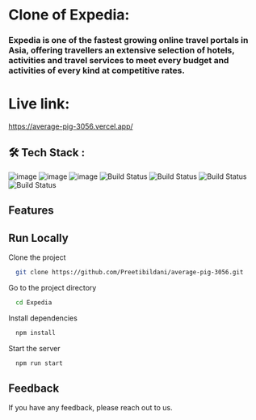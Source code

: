 # Clone of Expedia:
### Expedia is one of the fastest growing online travel portals in Asia, offering travellers an extensive selection of hotels, activities and travel services to meet every budget and activities of every kind at competitive rates.

# Live link:
https://average-pig-3056.vercel.app/


## 🛠 Tech Stack :

![image](https://img.shields.io/badge/HTML5-E34F26?style=for-the-badge&logo=html5&logoColor=white) ![image](https://img.shields.io/badge/CSS3-1572B6?style=for-the-badge&logo=css3&logoColor=white)   ![image](https://img.shields.io/badge/JavaScript-F7DF1E?style=for-the-badge&logo=javascript&logoColor=black)  ![Build Status](https://img.shields.io/badge/React-20232A?style=for-the-badge&logo=react&logoColor=61DAFB)  ![Build Status](https://img.shields.io/badge/Redux-593D88?style=for-the-badge&logo=redux&logoColor=white)   ![Build Status](https://img.shields.io/badge/chakraUI-00457C?style=for-the-badge&logo=chakraUI&logoColor=white)   ![Build Status](https://img.shields.io/badge/Git-002970?style=for-the-badge&logo=Git&logoColor=00BAF2)



## Features




## Run Locally

Clone the project

```bash
  git clone https://github.com/Preetibildani/average-pig-3056.git
```

Go to the project directory

```bash
  cd Expedia
```

Install dependencies

```bash
  npm install
```

Start the server

```bash
  npm run start
```


## Feedback

If you have any feedback, please reach out to us.


